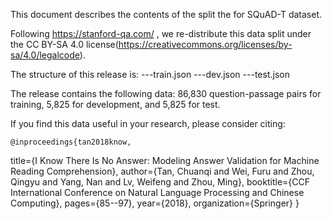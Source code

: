 This document describes the contents of the split the for SQuAD-T dataset.

Following  https://stanford-qa.com/ , we re-distribute this data split under the CC BY-SA 4.0 license(https://creativecommons.org/licenses/by-sa/4.0/legalcode).

The structure of this release is:
---train.json
---dev.json
---test.json

The release contains the following data:
  86,830 question-passage pairs for training, 5,825 for development, and 5,825 for test.
  
If you find this data useful in your research, please consider citing:

    @inproceedings{tan2018know,
  title={I Know There Is No Answer: Modeling Answer Validation for Machine Reading Comprehension},
  author={Tan, Chuanqi and Wei, Furu and Zhou, Qingyu and Yang, Nan and Lv, Weifeng and Zhou, Ming},
  booktitle={CCF International Conference on Natural Language Processing and Chinese Computing},
  pages={85--97},
  year={2018},
  organization={Springer}
}
